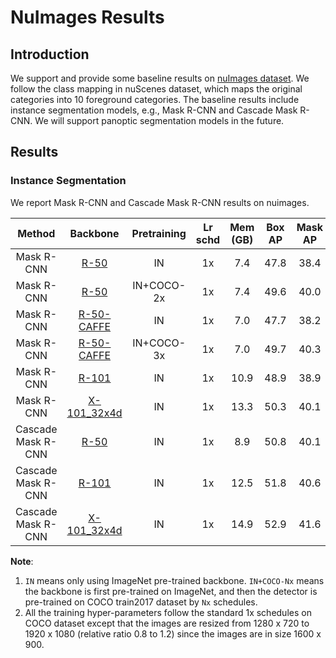 # NuImages Results

## Introduction

We support and provide some baseline results on [nuImages dataset](https://www.nuscenes.org/nuimages).
We follow the class mapping in nuScenes dataset, which maps the original categories into 10 foreground categories.
The baseline results include instance segmentation models, e.g., Mask R-CNN and Cascade Mask R-CNN.
We will support panoptic segmentation models in the future.


## Results

### Instance Segmentation

We report Mask R-CNN and Cascade Mask R-CNN results on nuimages.

|Method | Backbone|Pretraining | Lr schd | Mem (GB) | Box AP  | Mask AP  |Download |
| :---------: |:---------: | :---------: | :-----: |:-----: | :------: | :------------: | :----: |
| Mask R-CNN| [R-50](./mask_rcnn_r50_fpn_1x_nuim.py) |IN|1x|7.4|47.8 |38.4|[model](https://download.openmmlab.com/mmdetection3d/v0.1.0_models/nuimages/mask_rcnn_r50_fpn_1x_nuim/mask_rcnn_r50_fpn_1x_nuim_20200906_114546-902bb808.pth) &#124; [log](https://download.openmmlab.com/mmdetection3d/v0.1.0_models/nuimages/mask_rcnn_r50_fpn_1x_nuim/mask_rcnn_r50_fpn_1x_nuim_20200906_114546.log.json)|
| Mask R-CNN| [R-50](./mask_rcnn_r50_fpn_coco-2x_1x_nuim.py) |IN+COCO-2x|1x|7.4|49.6|40.0|[model](https://download.openmmlab.com/mmdetection3d/v0.1.0_models/nuimages/mask_rcnn_r50_fpn_coco-2x_1x_nuim/mask_rcnn_r50_fpn_coco-2x_1x_nuim_20200905_234546-01b6b9ba.pth) &#124; [log](https://download.openmmlab.com/mmdetection3d/v0.1.0_models/nuimages/mask_rcnn_r50_fpn_coco-2x_1x_nuim/mask_rcnn_r50_fpn_coco-2x_1x_nuim_20200905_234546.log.json)|
| Mask R-CNN| [R-50-CAFFE](./mask_rcnn_r50_caffe_fpn_1x_nuim.py) |IN|1x|7.0|47.7|38.2|[model](https://download.openmmlab.com/mmdetection3d/v0.1.0_models/nuimages/mask_rcnn_r50_caffe_fpn_1x_nuim/mask_rcnn_r50_caffe_fpn_1x_nuim_20200906_120052-733905fa.pth) &#124; [log](https://download.openmmlab.com/mmdetection3d/v0.1.0_models/nuimages/mask_rcnn_r50_caffe_fpn_1x_nuim/mask_rcnn_r50_caffe_fpn_1x_nuim_20200906_120052.log.json)|
| Mask R-CNN| [R-50-CAFFE](./mask_rcnn_r50_caffe_fpn_coco-3x_1x_nuim.py) |IN+COCO-3x|1x|7.0|49.7|40.3|[model](https://download.openmmlab.com/mmdetection3d/v0.1.0_models/nuimages/mask_rcnn_r50_caffe_fpn_coco-3x_1x_nuim/mask_rcnn_r50_caffe_fpn_coco-3x_1x_nuim_20200906_134613-e6dc1931.pth) &#124; [log](https://download.openmmlab.com/mmdetection3d/v0.1.0_models/nuimages/mask_rcnn_r50_caffe_fpn_coco-3x_1x_nuim/mask_rcnn_r50_caffe_fpn_coco-3x_1x_nuim_20200906_134613.log.json)|
| Mask R-CNN| [R-101](./mask_rcnn_r101_fpn_1x_nuim.py) |IN|1x|10.9|48.9|38.9|[model](https://download.openmmlab.com/mmdetection3d/v0.1.0_models/nuimages/mask_rcnn_r101_fpn_1x_nuim/mask_rcnn_r101_fpn_1x_nuim_20200906_182752-823be521.pth) &#124; [log](https://download.openmmlab.com/mmdetection3d/v0.1.0_models/nuimages/mask_rcnn_r101_fpn_1x_nuim/mask_rcnn_r101_fpn_1x_nuim_20200906_182752.log.json)|
| Mask R-CNN| [X-101_32x4d](./mask_rcnn_x101_32x4d_fpn_1x_nuim.py) |IN|1x|13.3|50.3|40.1|[model](https://download.openmmlab.com/mmdetection3d/v0.1.0_models/nuimages/mask_rcnn_x101_32x4d_fpn_1x_nuim/mask_rcnn_x101_32x4d_fpn_1x_nuim_20200906_134611-bd241530.pth) &#124; [log](https://download.openmmlab.com/mmdetection3d/v0.1.0_models/nuimages/mask_rcnn_x101_32x4d_fpn_1x_nuim/mask_rcnn_x101_32x4d_fpn_1x_nuim_20200906_134611.log.json)|
| Cascade Mask R-CNN| [R-50](./cascade_mask_rcnn_r50_fpn_1x_nuim.py) |IN|1x|8.9|50.8|40.1|[model](https://download.openmmlab.com/mmdetection3d/v0.1.0_models/cascade_mask_rcnn_r50_fpn_1x_nuim/cascade_mask_rcnn_r50_fpn_1x_nuim_20200906_114546-22bf3085.pth) &#124; [log](https://download.openmmlab.com/mmdetection3d/v0.1.0_models/cascade_mask_rcnn_r50_fpn_1x_nuim/cascade_mask_rcnn_r50_fpn_1x_nuim_20200906_114546.log.json)|
| Cascade Mask R-CNN| [R-101](./cascade_mask_rcnn_r101_fpn_1x_nuim.py) |IN|1x|12.5|51.8|40.6|[model](https://download.openmmlab.com/mmdetection3d/v0.1.0_models/nuimages/cascade_mask_rcnn_r101_fpn_1x_nuim/cascade_mask_rcnn_r101_fpn_1x_nuim_20200906_134611-ee279b07.pth) &#124; [log](https://download.openmmlab.com/mmdetection3d/v0.1.0_models/nuimages/cascade_mask_rcnn_r101_fpn_1x_nuim/cascade_mask_rcnn_r101_fpn_1x_nuim_20200906_134611.log.json)|
| Cascade Mask R-CNN| [X-101_32x4d](./cascade_mask_rcnn_x101_32x4d_fpn_1x_nuim.py) |IN|1x|14.9|52.9|41.6|[model](https://download.openmmlab.com/mmdetection3d/v0.1.0_models/nuimages/cascade_mask_rcnn_x101_32x4d_fpn_1x_nuim/cascade_mask_rcnn_x101_32x4d_fpn_1x_nuim_20200906_134611-47db31b0.pth) &#124; [log](https://download.openmmlab.com/mmdetection3d/v0.1.0_models/nuimages/cascade_mask_rcnn_x101_32x4d_fpn_1x_nuim/cascade_mask_rcnn_x101_32x4d_fpn_1x_nuim_20200906_134611.log.json)|

**Note**:
1. `IN` means only using ImageNet pre-trained backbone. `IN+COCO-Nx` means the backbone is first pre-trained on ImageNet, and then the detector is pre-trained on COCO train2017 dataset by `Nx` schedules.
2. All the training hyper-parameters follow the standard 1x schedules on COCO dataset except that the images are resized from
1280 x 720 to 1920 x 1080 (relative ratio 0.8 to 1.2) since the images are in size 1600 x 900.
